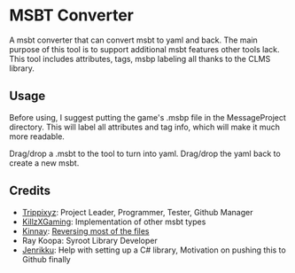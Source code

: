 
# MSBT Converter

A msbt converter that can convert msbt to yaml and back.
The main purpose of this tool is to support additional msbt features other tools lack.
This tool includes attributes, tags, msbp labeling all thanks to the CLMS library.

## Usage

Before using, I suggest putting the game's .msbp file in the MessageProject directory.
This will label all attributes and tag info, which will make it much more readable.

Drag/drop a .msbt to the tool to turn into yaml. 
Drag/drop the yaml back to create a new msbt.

## Credits
* [Trippixyz](https://github.com/Trippixyz): Project Leader, Programmer, Tester, Github Manager
* [KillzXGaming](https://github.com/KillzXGaming): Implementation of other msbt types
* [Kinnay](https://github.com/kinnay): [Reversing most of the files](https://github.com/Kinnay/Nintendo-File-Formats/wiki/LMS-File-Format)
* Ray Koopa: Syroot Library Developer
* [Jenrikku](https://github.com/Jenrikku): Help with setting up a C# library, Motivation on pushing this to Github finally
